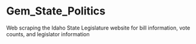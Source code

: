 # Gem_State_Politics
Web scraping the Idaho State Legislature website for bill information, vote counts, and legislator information
